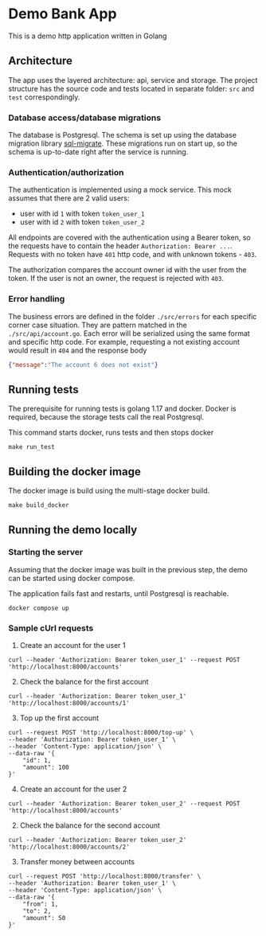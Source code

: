 # Demo Bank App
This is a demo http application written in Golang

## Architecture
The app uses the layered architecture: api, service and storage.
The project structure has the source code and tests located in separate folder: `src` and `test` correspondingly.

### Database access/database migrations
The database is Postgresql.
The schema is set up using the database migration library [sql-migrate](https://github.com/rubenv/sql-migrate).
These migrations run on start up, so the schema is up-to-date right after the service is running.

### Authentication/authorization
The authentication is implemented using a mock service. 
This mock assumes that there are 2 valid users:
- user with id `1` with token `token_user_1`
- user with id `2` with token `token_user_2`

All endpoints are covered with the authentication using a Bearer token, so the requests have to contain the header
`Authorization: Bearer ...`.
Requests with no token have `401` http code, and with unknown tokens - `403`.

The authorization compares the account owner id with the user from the token.
If the user is not an owner, the request is rejected with `403`.

### Error handling
The business errors are defined in the folder `./src/errors` for each specific corner case situation.
They are pattern matched in the `./src/api/account.go`.
Each error will be serialized using the same format and specific http code. 
For example, requesting a not existing account would result in `404` and the response body
```json
{"message":"The account 6 does not exist"}
```

## Running tests
The prerequisite for running tests is golang 1.17 and docker.
Docker is required, because the storage tests call the real Postgresql.

This command starts docker, runs tests and then stops docker
```shell
make run_test
```

## Building the docker image
The docker image is build using the multi-stage docker build.
```shell
make build_docker
```

## Running the demo locally

### Starting the server
Assuming that the docker image was built in the previous step,
the demo can be started using docker compose.

The application fails fast and restarts, until Postgresql is reachable.

```shell
docker compose up
```

### Sample cUrl requests

1) Create an account for the user 1
```shell
curl --header 'Authorization: Bearer token_user_1' --request POST 'http://localhost:8000/accounts'
```
2) Check the balance for the first account
```shell
curl --header 'Authorization: Bearer token_user_1' 'http://localhost:8000/accounts/1'
```
3) Top up the first account
```shell
curl --request POST 'http://localhost:8000/top-up' \
--header 'Authorization: Bearer token_user_1' \
--header 'Content-Type: application/json' \
--data-raw '{
    "id": 1,
    "amount": 100
}'
```
4) Create an account for the user 2
```shell
curl --header 'Authorization: Bearer token_user_2' --request POST 'http://localhost:8000/accounts'
```

2) Check the balance for the second account
```shell
curl --header 'Authorization: Bearer token_user_2' 'http://localhost:8000/accounts/2'
```

3) Transfer money between accounts
```shell
curl --request POST 'http://localhost:8000/transfer' \
--header 'Authorization: Bearer token_user_1' \
--header 'Content-Type: application/json' \
--data-raw '{
    "from": 1,
    "to": 2,
    "amount": 50
}'
```
